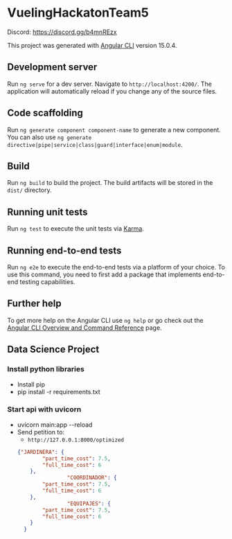 # VuelingHackatonTeam5

Discord: https://discord.gg/b4mnREzx

This project was generated with [Angular CLI](https://github.com/angular/angular-cli) version 15.0.4.

## Development server

Run `ng serve` for a dev server. Navigate to `http://localhost:4200/`. The application will automatically reload if you change any of the source files.

## Code scaffolding

Run `ng generate component component-name` to generate a new component. You can also use `ng generate directive|pipe|service|class|guard|interface|enum|module`.

## Build

Run `ng build` to build the project. The build artifacts will be stored in the `dist/` directory.

## Running unit tests

Run `ng test` to execute the unit tests via [Karma](https://karma-runner.github.io).

## Running end-to-end tests

Run `ng e2e` to execute the end-to-end tests via a platform of your choice. To use this command, you need to first add a package that implements end-to-end testing capabilities.

## Further help

To get more help on the Angular CLI use `ng help` or go check out the [Angular CLI Overview and Command Reference](https://angular.io/cli) page.


## Data Science Project
### Install python libraries
- Install pip
- pip install -r requirements.txt

### Start api with uvicorn
- uvicorn main:app --reload
- Send petition to:
  - `http://127.0.0.1:8000/optimized`
  ```json
  {"JARDINERA": {
          "part_time_cost": 7.5,
          "full_time_cost": 6
      },
                  "COORDINADOR": {
          "part_time_cost": 7.5,
          "full_time_cost": 6
      },
                  "EQUIPAJES": {
          "part_time_cost": 7.5,
          "full_time_cost": 6
      }
    }
  ```
